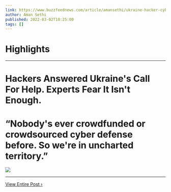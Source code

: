 ```yaml
---
link: https://www.buzzfeednews.com/article/amansethi/ukraine-hacker-cyber-army-russia
author: Aman Sethi
published: 2022-03-02T10:25:00
tags: []
---
```

# Highlights


---
# Hackers Answered Ukraine's Call For Help. Experts Fear It Isn't Enough.
# “Nobody's ever crowdfunded or crowdsourced cyber defense before. So we're in uncharted territory.”

![](https://img.buzzfeed.com/buzzfeed-static/static/2022-03/1/17/campaign_images/fca0bf5b0223/hackers-answered-ukraines-call-for-help-experts-f-2-442-1646157506-4_dblbig.jpg)

---

[View Entire Post ›](https://www.buzzfeednews.com/article/amansethi/ukraine-hacker-cyber-army-russia)